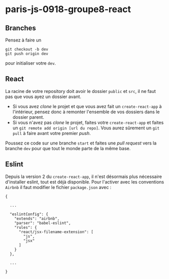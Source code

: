 # paris-js-0918-groupe8-react


## Branches

Pensez à faire un 
```
git checkout -b dev 
git push origin dev
``` 
pour initialiser votre `dev`.  

## React

La racine de votre repository doit avoir le dossier `public` et `src`, il ne faut pas que vous ayez un dossier avant.  

* Si vous avez _clone_ le projet et que vous avez fait un `create-react-app` à l'intérieur, pensez donc à remonter l'ensemble de vos dossiers dans le dossier parent. 
* Si vous n'avez pas _clone_ le projet, faites votre `create-react-app` et faites un `git remote add origin [url du repo]`. Vous aurez sûrement un `git pull` à faire avant votre premier _push_.

Poussez ce code sur une branche `start` et faites une _pull_ _request_ vers la branche `dev` pour que tout le monde parte de la même base. 




## Eslint 

Depuis la version 2 du `create-react-app`, il n'est désormais plus nécessaire d'installer eslint, tout est déjà disponible. 
Pour l'activer avec les conventions `Airbnb` il faut modifier le fichier `package.json` avec :

```
{
  
  ...

  "eslintConfig": {
    "extends": "airbnb",
    "parser": "babel-eslint",
    "rules": {
      "react/jsx-filename-extension": [
        "js",
        "jsx"
      ]
    }
  },

  ...

}
```
